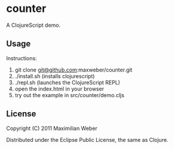 # counter

A ClojureScript demo.

## Usage

Instructions:

1. git clone git@github.com:maxweber/counter.git
2. ./install.sh (installs clojurescript)
3. ./repl.sh (launches the ClojureScript REPL)
4. open the index.html in your browser
5. try out the example in src/counter/demo.cljs

## License

Copyright (C) 2011 Maximilian Weber

Distributed under the Eclipse Public License, the same as Clojure.
